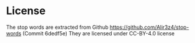 # License

The stop words are extracted from Github https://github.com/Alir3z4/stop-words (Commit 6dedf5e)
They are licensed under CC-BY-4.0 license 